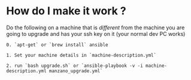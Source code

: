 # How do I make it work ?
Do the following on a machine that is _different_ from the machine you are going to upgrade and has your ssh key on it (your normal dev PC works)
```
0. `apt-get` or `brew install` ansible

1. Set your machine details in `machine-description.yml`

2. run `bash upgrade.sh` or `ansible-playbook -v -i machine-description.yml manzano_upgrade.yml`
```